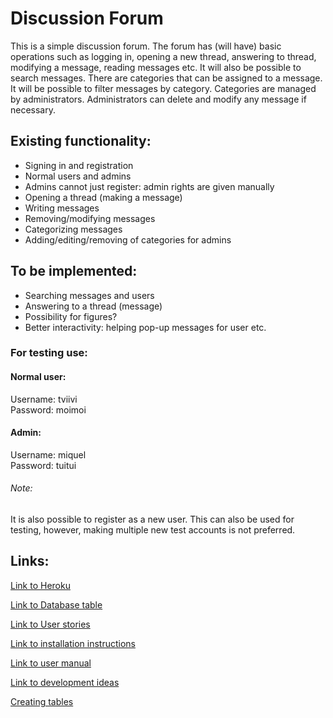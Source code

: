 # Discussion Forum

This is a simple discussion forum. The forum has (will have) basic 
operations such as logging in, opening a new thread, answering to thread,
modifying a message, reading messages etc. It will also be possible to 
search messages. There are categories that can be assigned to a message.
It will be possible to filter messages by category. Categories are managed by 
administrators. Administrators can delete and modify any message if 
necessary. 

## Existing functionality:

- Signing in and registration   
- Normal users and admins  
- Admins cannot just register: admin rights are given manually  
- Opening a thread (making a message)   
- Writing messages  
- Removing/modifying messages    
- Categorizing messages  
- Adding/editing/removing of categories for admins

## To be implemented:  

- Searching messages and users  
- Answering to a thread (message)  
- Possibility for figures?
- Better interactivity: helping pop-up messages for user etc.   

### For testing use:

#### Normal user:
Username: tviivi  
Password: moimoi 

#### Admin:
Username: miquel  
Password: tuitui 

###### Note:   
It is also possible to register as a new user. This can also be used for
testing, however, making multiple new test accounts is not preferred.

## Links:

[Link to Heroku](https://desolate-brushlands-10650.herokuapp.com/)

[Link to Database table](https://github.com/mrasola/keskustelufoorumi/blob/master/documentation/DB_table.md)

[Link to User stories](https://github.com/mrasola/keskustelufoorumi/blob/master/documentation/UserStories.md)

[Link to installation instructions](https://github.com/mrasola/keskustelufoorumi/blob/master/documentation/installation.md)

[Link to user manual](https://github.com/mrasola/keskustelufoorumi/blob/master/documentation/userManual.md)

[Link to development ideas](https://github.com/mrasola/keskustelufoorumi/blob/master/documentation/shortages.md)

[Creating tables](https://github.com/mrasola/keskustelufoorumi/blob/master/documentation/createTable.md)


